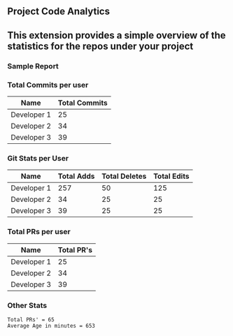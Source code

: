 ## Project Code Analytics
## This extension provides a simple overview of the statistics for the repos under your project

### Sample Report


### Total Commits per user
| Name | Total Commits |
| ------ | ------ |
|Developer 1|	25|
|Developer 2|	34|
|Developer 3|	39|



### Git Stats per User
| Name | Total Adds | Total Deletes | Total Edits |
| ------ | ------ |------ |------ |
|Developer 1|	257|	50|	125|
|Developer 2|	34|	25|	25|
|Developer 3|	39|	25|	25|


### Total PRs per user

| Name | Total PR's |
| ------ | ------ |
|Developer 1|	25|
|Developer 2|	34|
|Developer 3|	39|


### Other Stats
```
Total PRs' = 65
Average Age in minutes = 653
```
